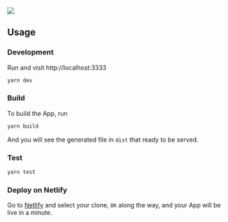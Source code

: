 <img src="https://socialify.git.ci/Datlyfe/Vite-Typescript-Starter/image?language=1&logo=https%3A%2F%2Fi.ibb.co%2FxLtwNb2%2F26a1.png%22&owner=1&theme=Light">

## Usage

### Development

Run and visit http://localhost:3333

```bash
yarn dev
```

### Build

To build the App, run

```bash
yarn build
```

And you will see the generated file in `dist` that ready to be served.

### Test

```bash
yarn test
```

### Deploy on Netlify

Go to [Netlify](https://app.netlify.com/start) and select your clone, `OK` along the way, and your App will be live in a minute.

